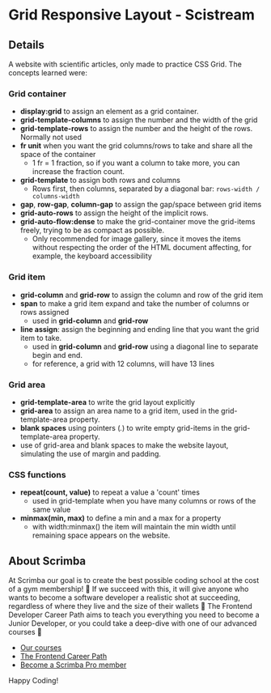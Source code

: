 # Grid Responsive Layout - Scistream
## Details
A website with scientific articles, only made to practice CSS Grid. 
The concepts learned were:
### Grid container
  - **display:grid** to assign an element as a grid container. 
  - **grid-template-columns** to assign the number and the width of the grid
  - **grid-template-rows** to assign the number and the height of the rows. Normally not used
  - **fr unit** when you want the grid columns/rows to take and share all the space of the container
    - 1 fr = 1 fraction, so if you want a column to take more, you can increase the fraction count. 
  - **grid-template** to assign both rows and columns
    * Rows first, then columns, separated by a diagonal bar:  `rows-width / columns-width`
  - **gap**, **row-gap**, **column-gap** to assign the gap/space between grid items
  - **grid-auto-rows** to assign the height of the implicit rows.
  - **grid-auto-flow:dense** to make the grid-container move the grid-items freely, trying to be as compact as possible.
    - Only recommended for image gallery, since it moves the items without respecting the order of the HTML document affecting, for example, the keyboard accessibility
### Grid item
  - **grid-column** and **grid-row** to assign the column and row of the grid item
  - **span** to make a grid item expand and take the number of columns or rows assigned
    * used in **grid-column** and **grid-row**
  - **line assign**: assign the beginning and ending line that you want the grid item to take.
    * used in **grid-column** and **grid-row** using a diagonal line to separate begin and end.
    * for reference, a grid with 12 columns, will have 13 lines
### Grid area
  - **grid-template-area** to write the grid layout explicitly
  - **grid-area** to assign an area name to a grid item, used in the grid-template-area property.
  - **blank spaces** using pointers (*.*) to write empty grid-items in the grid-template-area property. 
  - use of grid-area and blank spaces to make the website layout, simulating the use of margin and padding. 
### CSS functions
  - **repeat(count, value)** to repeat a value a 'count' times
    - used in grid-template when you have many columns or rows of the same value
  - **minmax(min, max)** to define a min and a max for a property
    - with width:minmax() the item will maintain the min width until remaining space appears on the website.  
## About Scrimba

At Scrimba our goal is to create the best possible coding school at the cost of a gym membership! 💜
If we succeed with this, it will give anyone who wants to become a software developer a realistic shot at succeeding, regardless of where they live and the size of their wallets 🎉
The Frontend Developer Career Path aims to teach you everything you need to become a Junior Developer, or you could take a deep-dive with one of our advanced courses 🚀

- [Our courses](https://scrimba.com/allcourses)
- [The Frontend Career Path](https://scrimba.com/learn/frontend)
- [Become a Scrimba Pro member](https://scrimba.com/pricing)

Happy Coding!
